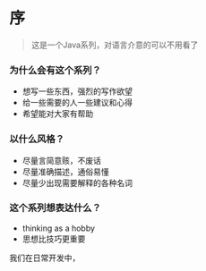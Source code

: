 # 序

> 这是一个Java系列，对语言介意的可以不用看了

### 为什么会有这个系列？

* 想写一些东西，强烈的写作欲望
* 给一些需要的人一些建议和心得
* 希望能对大家有帮助

### 以什么风格？

* 尽量言简意赅，不废话
* 尽量准确描述，通俗易懂
* 尽量少出现需要解释的各种名词

### 这个系列想表达什么？

* thinking as a hobby
* 思想比技巧更重要

我们在日常开发中，



